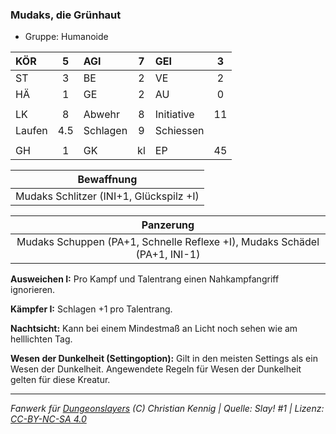 ### Mudaks, die Grünhaut

- Gruppe: Humanoide

| KÖR    |  5  | AGI      |  7  | GEI        |  3  |
| :----- | :-: | :------- | :-: | :--------- | :-: |
| ST     |  3  | BE       |  2  | VE         |  2  |
| HÄ     |  1  | GE       |  2  | AU         |  0  |
|        |     |          |     |            |     |
| LK     |  8  | Abwehr   |  8  | Initiative | 11  |
| Laufen | 4.5 | Schlagen |  9  | Schiessen  |     |
|        |     |          |     |            |     |
| GH     |  1  | GK       | kl  | EP         | 45  |

|               Bewaffnung                |
| :-------------------------------------: |
| Mudaks Schlitzer (INI+1, Glückspilz +I) |

|                                 Panzerung                                 |
| :-----------------------------------------------------------------------: |
| Mudaks Schuppen (PA+1, Schnelle Reflexe +I), Mudaks Schädel (PA+1, INI-1) |

**Ausweichen I:** Pro Kampf und Talentrang einen Nahkampfangriff ignorieren.

**Kämpfer I:** Schlagen +1 pro Talentrang.

**Nachtsicht:** Kann bei einem Mindestmaß an Licht noch sehen wie am helllichten Tag.

**Wesen der Dunkelheit (Settingoption):** Gilt in den meisten Settings als ein Wesen der Dunkelheit. Angewendete Regeln für Wesen der Dunkelheit gelten für diese Kreatur.

---

_Fanwerk für [Dungeonslayers](https://www.dungeonslayers.net/) (C) Christian Kennig | Quelle: Slay! #1 | Lizenz: [CC-BY-NC-SA 4.0](https://creativecommons.org/licenses/by-nc-sa/4.0/deed.de)_
